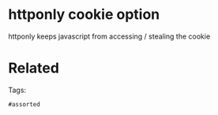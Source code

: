 # httponly cookie option
httponly keeps javascript from accessing / stealing the cookie

# Related


Tags:

    #assorted
